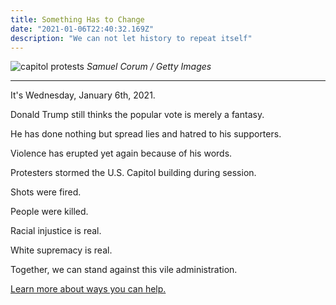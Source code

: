 ```yaml
---
title: Something Has to Change
date: "2021-01-06T22:40:32.169Z"
description: "We can not let history to repeat itself"
---
```


![capitol protests](https://img.buzzfeed.com/buzzfeed-static/static/2021-01/6/21/asset/a33e60e64038/sub-buzz-30566-1609967506-29.jpg)
*Samuel Corum / Getty Images*

----
It's Wednesday, January 6th, 2021.

Donald Trump still thinks the popular vote is merely a fantasy.

He has done nothing but spread lies and hatred to his supporters.

Violence has erupted yet again because of his words. 

Protesters stormed the U.S. Capitol building during session.

Shots were fired. 

People were killed.

Racial injustice is real.

White supremacy is real.

Together, we can stand against this vile administration.

[Learn more about ways you can help.](https://blacklivesmatters.carrd.co/)
